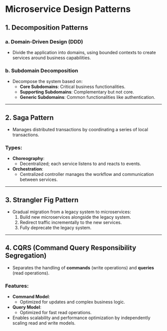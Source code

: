 # Microservice Design Patterns

## 1. Decomposition Patterns
### a. Domain-Driven Design (DDD)
- Divide the application into domains, using bounded contexts to create services around business capabilities.

### b. Subdomain Decomposition
- Decompose the system based on:
  - **Core Subdomains**: Critical business functionalities.
  - **Supporting Subdomains**: Complementary but not core.
  - **Generic Subdomains**: Common functionalities like authentication.

---

## 2. Saga Pattern
- Manages distributed transactions by coordinating a series of local transactions.

### Types:
- **Choreography**:
  - Decentralized; each service listens to and reacts to events.
- **Orchestration**:
  - Centralized controller manages the workflow and communication between services.

---

## 3. Strangler Fig Pattern
- Gradual migration from a legacy system to microservices:
  1. Build new microservices alongside the legacy system.
  2. Redirect traffic incrementally to the new services.
  3. Fully deprecate the legacy system.

---

## 4. CQRS (Command Query Responsibility Segregation)
- Separates the handling of **commands** (write operations) and **queries** (read operations).

### Features:
- **Command Model**:
  - Optimized for updates and complex business logic.
- **Query Model**:
  - Optimized for fast read operations.
- Enables scalability and performance optimization by independently scaling read and write models.

